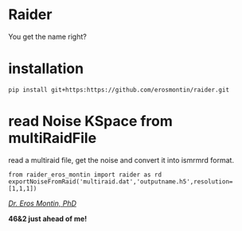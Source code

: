 # Raider
You get the name right?
# installation
```
pip install git+https:https://github.com/erosmontin/raider.git
```
# read Noise KSpace from multiRaidFile
read a multiraid file, get the noise and convert it into ismrmrd format.


```
from raider_eros_montin import raider as rd
exportNoiseFromRaid('multiraid.dat','outputname.h5',resolution=[1,1,1])

```


[*Dr. Eros Montin, PhD*](http://me.biodimensional.com)

**46&2 just ahead of me!**
